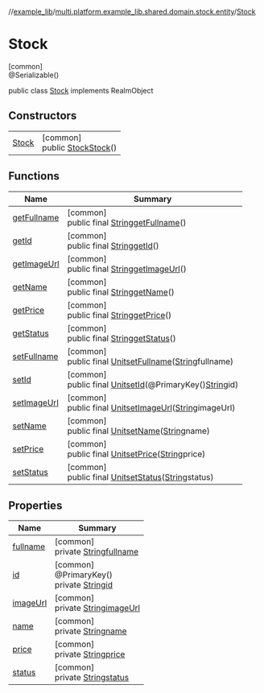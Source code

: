 //[example_lib](../../../index.md)/[multi.platform.example_lib.shared.domain.stock.entity](../index.md)/[Stock](index.md)

# Stock

[common]\
@Serializable()

public class [Stock](index.md) implements RealmObject

## Constructors

| | |
|---|---|
| [Stock](-stock.md) | [common]<br>public [Stock](index.md)[Stock](-stock.md)() |

## Functions

| Name | Summary |
|---|---|
| [getFullname](get-fullname.md) | [common]<br>public final [String](https://developer.android.com/reference/kotlin/java/lang/String.html)[getFullname](get-fullname.md)() |
| [getId](get-id.md) | [common]<br>public final [String](https://developer.android.com/reference/kotlin/java/lang/String.html)[getId](get-id.md)() |
| [getImageUrl](get-image-url.md) | [common]<br>public final [String](https://developer.android.com/reference/kotlin/java/lang/String.html)[getImageUrl](get-image-url.md)() |
| [getName](get-name.md) | [common]<br>public final [String](https://developer.android.com/reference/kotlin/java/lang/String.html)[getName](get-name.md)() |
| [getPrice](get-price.md) | [common]<br>public final [String](https://developer.android.com/reference/kotlin/java/lang/String.html)[getPrice](get-price.md)() |
| [getStatus](get-status.md) | [common]<br>public final [String](https://developer.android.com/reference/kotlin/java/lang/String.html)[getStatus](get-status.md)() |
| [setFullname](set-fullname.md) | [common]<br>public final [Unit](https://kotlinlang.org/api/latest/jvm/stdlib/kotlin/-unit/index.html)[setFullname](set-fullname.md)([String](https://developer.android.com/reference/kotlin/java/lang/String.html)fullname) |
| [setId](set-id.md) | [common]<br>public final [Unit](https://kotlinlang.org/api/latest/jvm/stdlib/kotlin/-unit/index.html)[setId](set-id.md)(@PrimaryKey()[String](https://developer.android.com/reference/kotlin/java/lang/String.html)id) |
| [setImageUrl](set-image-url.md) | [common]<br>public final [Unit](https://kotlinlang.org/api/latest/jvm/stdlib/kotlin/-unit/index.html)[setImageUrl](set-image-url.md)([String](https://developer.android.com/reference/kotlin/java/lang/String.html)imageUrl) |
| [setName](set-name.md) | [common]<br>public final [Unit](https://kotlinlang.org/api/latest/jvm/stdlib/kotlin/-unit/index.html)[setName](set-name.md)([String](https://developer.android.com/reference/kotlin/java/lang/String.html)name) |
| [setPrice](set-price.md) | [common]<br>public final [Unit](https://kotlinlang.org/api/latest/jvm/stdlib/kotlin/-unit/index.html)[setPrice](set-price.md)([String](https://developer.android.com/reference/kotlin/java/lang/String.html)price) |
| [setStatus](set-status.md) | [common]<br>public final [Unit](https://kotlinlang.org/api/latest/jvm/stdlib/kotlin/-unit/index.html)[setStatus](set-status.md)([String](https://developer.android.com/reference/kotlin/java/lang/String.html)status) |

## Properties

| Name | Summary |
|---|---|
| [fullname](index.md#-1126559557%2FProperties%2F-1932516659) | [common]<br>private [String](https://developer.android.com/reference/kotlin/java/lang/String.html)[fullname](index.md#-1126559557%2FProperties%2F-1932516659) |
| [id](index.md#-201496998%2FProperties%2F-1932516659) | [common]<br>@PrimaryKey()<br>private [String](https://developer.android.com/reference/kotlin/java/lang/String.html)[id](index.md#-201496998%2FProperties%2F-1932516659) |
| [imageUrl](index.md#2037025153%2FProperties%2F-1932516659) | [common]<br>private [String](https://developer.android.com/reference/kotlin/java/lang/String.html)[imageUrl](index.md#2037025153%2FProperties%2F-1932516659) |
| [name](index.md#536183018%2FProperties%2F-1932516659) | [common]<br>private [String](https://developer.android.com/reference/kotlin/java/lang/String.html)[name](index.md#536183018%2FProperties%2F-1932516659) |
| [price](index.md#-1410040772%2FProperties%2F-1932516659) | [common]<br>private [String](https://developer.android.com/reference/kotlin/java/lang/String.html)[price](index.md#-1410040772%2FProperties%2F-1932516659) |
| [status](index.md#-1199749277%2FProperties%2F-1932516659) | [common]<br>private [String](https://developer.android.com/reference/kotlin/java/lang/String.html)[status](index.md#-1199749277%2FProperties%2F-1932516659) |
